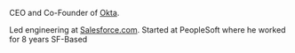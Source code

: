 CEO and Co-Founder of [Okta](/knowledge/LIP/Okta.md). 

Led engineering at [Salesforce.com](/knowledge/LIP/Salesforce.com.md). 
Started at PeopleSoft where he worked for 8 years
SF-Based